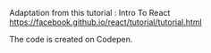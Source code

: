 Adaptation from this tutorial :
Intro To React
https://facebook.github.io/react/tutorial/tutorial.html

The code is created on Codepen.